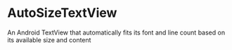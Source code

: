 # AutoSizeTextView
An Android TextView that automatically fits its font and line count based on its available size and content
